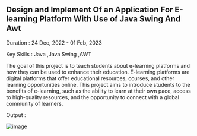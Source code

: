 Design and Implement Of an Application For E-learning Platform With Use of Java Swing And Awt 
--------------------------------------------------------------------------------------------------

Duration : 24 Dec, 2022 - 01 Feb, 2023

Key Skills : Java ,Java Swing ,AWT

The goal of this project is to teach students about e-learning platforms and how they can be used to enhance their education. E-learning platforms are
digital platforms that offer educational resources, courses, and other learning opportunities online. This project aims to introduce students to the
benefits of e-learning, such as the ability to learn at their own pace, access to high-quality resources, and the opportunity to connect with a global
community of learners.


Output : 

![image](https://github.com/PDinesh711/E-learning_platform/assets/110612494/fa576a59-74c7-46f9-bedc-a7fa8e0ef3c8)

